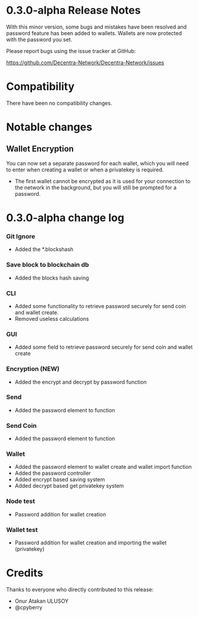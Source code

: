 0.3.0-alpha Release Notes
====================

With this minor version, some bugs and mistakes have been 
resolved and password feature has been added to wallets.
Wallets are now protected with the password you set.

Please report bugs using the issue tracker at GitHub:

  <https://github.com/Decentra-Network/Decentra-Network/issues>

Compatibility
==============

There have been no compatibility changes.

Notable changes
===============

## Wallet Encryption

You can now set a separate password for each wallet, 
which you will need to enter when creating a wallet 
or when a privatekey is required.

* The first wallet cannot be encrypted as it is used for your connection to the network in the background, but you will still be prompted for a password.

0.3.0-alpha change log
=================

### Git Ignore
- Added the *.blockshash

### Save block to blockchain db
- Added the blocks hash saving

### CLI
- Added some functionality to retrieve password securely for send coin and wallet create.
- Removed useless calculations

### GUI
- Added some field to retrieve password securely for send coin and wallet create 

### Encryption (NEW)
- Added the encrypt and decrypt by password function

### Send
- Added the password element to function

### Send Coin
- Added the password element to function

### Wallet
- Added the password element to wallet create and wallet import function
- Added the password controller
- Added encrypt based saving system
- Added decrypt based get privatekey system

### Node test
- Password addition for wallet creation

### Wallet test
- Password addition for wallet creation and importing the wallet (privatekey)

Credits
=======

Thanks to everyone who directly contributed to this release:

- Onur Atakan ULUSOY
- @cpyberry
